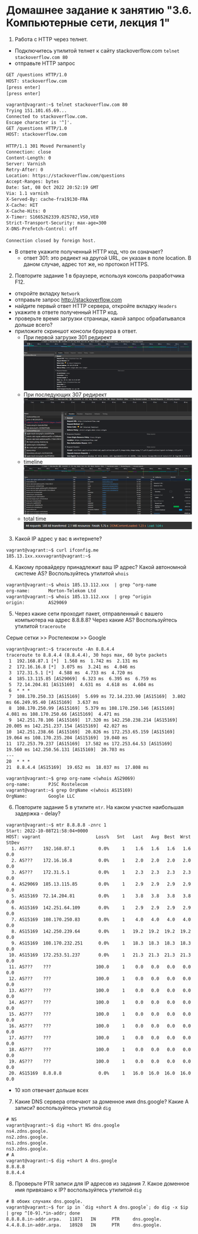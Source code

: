# Домашнее задание к занятию "3.6. Компьютерные сети, лекция 1"

1. Работа c HTTP через телнет.
- Подключитесь утилитой телнет к сайту stackoverflow.com
`telnet stackoverflow.com 80`
- отправьте HTTP запрос
```bash
GET /questions HTTP/1.0
HOST: stackoverflow.com
[press enter]
[press enter]

```
```shell
vagrant@vagrant:~$ telnet stackoverflow.com 80
Trying 151.101.65.69...
Connected to stackoverflow.com.
Escape character is '^]'.
GET /questions HTTP/1.0
HOST: stackoverflow.com

HTTP/1.1 301 Moved Permanently
Connection: close
Content-Length: 0
Server: Varnish
Retry-After: 0
Location: https://stackoverflow.com/questions
Accept-Ranges: bytes
Date: Sat, 08 Oct 2022 20:52:19 GMT
Via: 1.1 varnish
X-Served-By: cache-fra19130-FRA
X-Cache: HIT
X-Cache-Hits: 0
X-Timer: S1665262339.025782,VS0,VE0
Strict-Transport-Security: max-age=300
X-DNS-Prefetch-Control: off

Connection closed by foreign host.
```

- В ответе укажите полученный HTTP код, что он означает?
  * ответ 301: это редиект на другой URL, он указан в поле location. В даном случае, адрес тот же, но протокол HTTPS.
2. Повторите задание 1 в браузере, используя консоль разработчика F12.
- откройте вкладку `Network`
- отправьте запрос http://stackoverflow.com
- найдите первый ответ HTTP сервера, откройте вкладку `Headers`
- укажите в ответе полученный HTTP код.
- проверьте время загрузки страницы, какой запрос обрабатывался дольше всего?
- приложите скриншот консоли браузера в ответ.
  * При первой загрузке 301 редирект\
  ![301](img/301.png)
  * При последующих 307 редирект\
  ![307](img/307.png)
  * timeline\
  ![time](img/timeline.png)
  * total time\
  ![total](img/total.png)

3. Какой IP адрес у вас в интернете?

```shell
vagrant@vagrant:~$ curl ifconfig.me
185.13.1xx.xxxvagrant@vagrant:~$
```

4. Какому провайдеру принадлежит ваш IP адрес? Какой автономной системе AS? Воспользуйтесь утилитой `whois`

```shell
vagrant@vagrant:~$ whois 185.13.112.xxx  | grep ^org-name
org-name:       Morton-Telekom Ltd
vagrant@vagrant:~$ whois 185.13.112.xxx  | grep ^origin
origin:         AS29069
```
5. Через какие сети проходит пакет, отправленный с вашего компьютера на адрес 8.8.8.8? Через какие AS? Воспользуйтесь утилитой `traceroute`

Серые сетки >> Ростелеком >> Google
```shell
vagrant@vagrant:~$ traceroute -An 8.8.4.4
traceroute to 8.8.4.4 (8.8.4.4), 30 hops max, 60 byte packets
 1  192.168.87.1 [*]  1.568 ms  1.742 ms  2.131 ms
 2  172.16.16.8 [*]  3.075 ms  3.241 ms  4.046 ms
 3  172.31.5.1 [*]  4.588 ms  4.733 ms  4.720 ms
 4  185.13.115.85 [AS29069]  6.323 ms  6.395 ms  6.759 ms
 5  72.14.204.81 [AS15169]  4.631 ms  4.618 ms  4.604 ms
 6  * * *
 7  108.170.250.33 [AS15169]  5.699 ms 72.14.233.90 [AS15169]  3.802 ms 66.249.95.40 [AS15169]  3.637 ms
 8  108.170.250.99 [AS15169]  5.379 ms 108.170.250.146 [AS15169]  4.081 ms 108.170.250.66 [AS15169]  4.471 ms
 9  142.251.78.106 [AS15169]  17.320 ms 142.250.238.214 [AS15169]  20.005 ms 142.251.237.154 [AS15169]  42.027 ms
10  142.251.238.66 [AS15169]  20.826 ms 172.253.65.159 [AS15169]  19.064 ms 108.170.235.204 [AS15169]  19.040 ms
11  172.253.79.237 [AS15169]  17.582 ms 172.253.64.53 [AS15169]  19.560 ms 142.250.56.131 [AS15169]  20.703 ms
---
20  * * *
21  8.8.4.4 [AS15169]  19.652 ms  18.037 ms  17.808 ms
```
```shell
vagrant@vagrant:~$ grep org-name <(whois AS29069)
org-name:       PJSC Rostelecom
vagrant@vagrant:~$ grep OrgName <(whois AS15169)
OrgName:        Google LLC
```
6. Повторите задание 5 в утилите `mtr`. На каком участке наибольшая задержка - delay?
```shell
vagrant@vagrant:~$ mtr 8.8.8.8 -znrc 1
Start: 2022-10-08T21:58:04+0000
HOST: vagrant                     Loss%   Snt   Last   Avg  Best  Wrst StDev
  1. AS???    192.168.87.1         0.0%     1    1.6   1.6   1.6   1.6   0.0
  2. AS???    172.16.16.8          0.0%     1    2.0   2.0   2.0   2.0   0.0
  3. AS???    172.31.5.1           0.0%     1    2.3   2.3   2.3   2.3   0.0
  4. AS29069  185.13.115.85        0.0%     1    2.9   2.9   2.9   2.9   0.0
  5. AS15169  72.14.204.81         0.0%     1    3.8   3.8   3.8   3.8   0.0
  6. AS15169  142.251.64.109       0.0%     1    2.9   2.9   2.9   2.9   0.0
  7. AS15169  108.170.250.83       0.0%     1    4.0   4.0   4.0   4.0   0.0
  8. AS15169  142.250.239.64       0.0%     1   19.2  19.2  19.2  19.2   0.0
  9. AS15169  108.170.232.251      0.0%     1   18.3  18.3  18.3  18.3   0.0
 10. AS15169  172.253.51.237       0.0%     1   21.3  21.3  21.3  21.3   0.0
 11. AS???    ???                 100.0     1    0.0   0.0   0.0   0.0   0.0
 12. AS???    ???                 100.0     1    0.0   0.0   0.0   0.0   0.0
 13. AS???    ???                 100.0     1    0.0   0.0   0.0   0.0   0.0
 14. AS???    ???                 100.0     1    0.0   0.0   0.0   0.0   0.0
 15. AS???    ???                 100.0     1    0.0   0.0   0.0   0.0   0.0
 16. AS???    ???                 100.0     1    0.0   0.0   0.0   0.0   0.0
 17. AS???    ???                 100.0     1    0.0   0.0   0.0   0.0   0.0
 18. AS???    ???                 100.0     1    0.0   0.0   0.0   0.0   0.0
 19. AS???    ???                 100.0     1    0.0   0.0   0.0   0.0   0.0
 20. AS15169  8.8.8.8              0.0%     1   16.0  16.0  16.0  16.0   0.0
```
  * 10 хоп отвечает дольше всех

7. Какие DNS сервера отвечают за доменное имя dns.google? Какие A записи? воспользуйтесь утилитой `dig`
```shell
# NS
vagrant@vagrant:~$ dig +short NS dns.google
ns4.zdns.google.
ns2.zdns.google.
ns1.zdns.google.
ns3.zdns.google.
# A
vagrant@vagrant:~$ dig +short A dns.google
8.8.8.8
8.8.4.4
```

8. Проверьте PTR записи для IP адресов из задания 7. Какое доменное имя привязано к IP? воспользуйтесь утилитой `dig`
```shell
# В обоих случаях dns.google.
vagrant@vagrant:~$ for ip in `dig +short A dns.google`; do dig -x $ip | grep ^[0-9].*in-addr; done
8.8.8.8.in-addr.arpa.   11871   IN      PTR     dns.google.
4.4.8.8.in-addr.arpa.   18928   IN      PTR     dns.google.
```